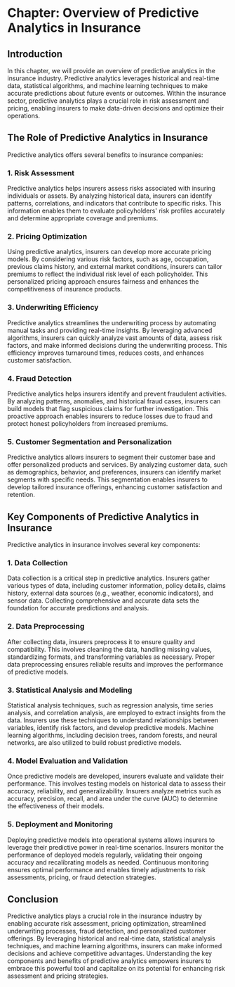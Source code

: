 Chapter: Overview of Predictive Analytics in Insurance
======================================================

Introduction
------------

In this chapter, we will provide an overview of predictive analytics in the insurance industry. Predictive analytics leverages historical and real-time data, statistical algorithms, and machine learning techniques to make accurate predictions about future events or outcomes. Within the insurance sector, predictive analytics plays a crucial role in risk assessment and pricing, enabling insurers to make data-driven decisions and optimize their operations.

The Role of Predictive Analytics in Insurance
---------------------------------------------

Predictive analytics offers several benefits to insurance companies:

### 1. Risk Assessment

Predictive analytics helps insurers assess risks associated with insuring individuals or assets. By analyzing historical data, insurers can identify patterns, correlations, and indicators that contribute to specific risks. This information enables them to evaluate policyholders' risk profiles accurately and determine appropriate coverage and premiums.

### 2. Pricing Optimization

Using predictive analytics, insurers can develop more accurate pricing models. By considering various risk factors, such as age, occupation, previous claims history, and external market conditions, insurers can tailor premiums to reflect the individual risk level of each policyholder. This personalized pricing approach ensures fairness and enhances the competitiveness of insurance products.

### 3. Underwriting Efficiency

Predictive analytics streamlines the underwriting process by automating manual tasks and providing real-time insights. By leveraging advanced algorithms, insurers can quickly analyze vast amounts of data, assess risk factors, and make informed decisions during the underwriting process. This efficiency improves turnaround times, reduces costs, and enhances customer satisfaction.

### 4. Fraud Detection

Predictive analytics helps insurers identify and prevent fraudulent activities. By analyzing patterns, anomalies, and historical fraud cases, insurers can build models that flag suspicious claims for further investigation. This proactive approach enables insurers to reduce losses due to fraud and protect honest policyholders from increased premiums.

### 5. Customer Segmentation and Personalization

Predictive analytics allows insurers to segment their customer base and offer personalized products and services. By analyzing customer data, such as demographics, behavior, and preferences, insurers can identify market segments with specific needs. This segmentation enables insurers to develop tailored insurance offerings, enhancing customer satisfaction and retention.

Key Components of Predictive Analytics in Insurance
---------------------------------------------------

Predictive analytics in insurance involves several key components:

### 1. Data Collection

Data collection is a critical step in predictive analytics. Insurers gather various types of data, including customer information, policy details, claims history, external data sources (e.g., weather, economic indicators), and sensor data. Collecting comprehensive and accurate data sets the foundation for accurate predictions and analysis.

### 2. Data Preprocessing

After collecting data, insurers preprocess it to ensure quality and compatibility. This involves cleaning the data, handling missing values, standardizing formats, and transforming variables as necessary. Proper data preprocessing ensures reliable results and improves the performance of predictive models.

### 3. Statistical Analysis and Modeling

Statistical analysis techniques, such as regression analysis, time series analysis, and correlation analysis, are employed to extract insights from the data. Insurers use these techniques to understand relationships between variables, identify risk factors, and develop predictive models. Machine learning algorithms, including decision trees, random forests, and neural networks, are also utilized to build robust predictive models.

### 4. Model Evaluation and Validation

Once predictive models are developed, insurers evaluate and validate their performance. This involves testing models on historical data to assess their accuracy, reliability, and generalizability. Insurers analyze metrics such as accuracy, precision, recall, and area under the curve (AUC) to determine the effectiveness of their models.

### 5. Deployment and Monitoring

Deploying predictive models into operational systems allows insurers to leverage their predictive power in real-time scenarios. Insurers monitor the performance of deployed models regularly, validating their ongoing accuracy and recalibrating models as needed. Continuous monitoring ensures optimal performance and enables timely adjustments to risk assessments, pricing, or fraud detection strategies.

Conclusion
----------

Predictive analytics plays a crucial role in the insurance industry by enabling accurate risk assessment, pricing optimization, streamlined underwriting processes, fraud detection, and personalized customer offerings. By leveraging historical and real-time data, statistical analysis techniques, and machine learning algorithms, insurers can make informed decisions and achieve competitive advantages. Understanding the key components and benefits of predictive analytics empowers insurers to embrace this powerful tool and capitalize on its potential for enhancing risk assessment and pricing strategies.
